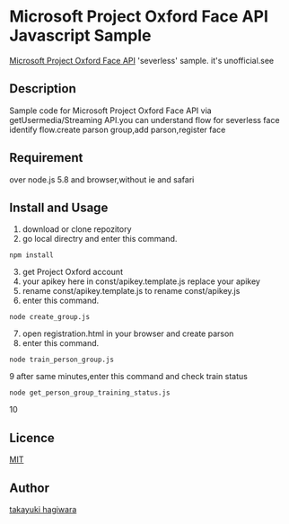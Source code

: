 Microsoft Project Oxford Face API Javascript Sample
====
[Microsoft Project Oxford Face API](https://www.projectoxford.ai/face) 'severless' sample. it's unofficial.see 


## Description
 
 Sample code for Microsoft Project Oxford Face API via getUsermedia/Streaming API.you can understand flow for severless face identify flow.create parson group,add parson,register face 


## Requirement

over node.js 5.8 and browser,without ie and safari 

## Install and Usage

1. download or clone repozitory
2. go local directry and enter this command.

```
npm install
```
3. get Project Oxford account
4. your apikey here in const/apikey.template.js replace your apikey
5. rename const/apikey.template.js to rename const/apikey.js 
6. enter this command.

```
node create_group.js
```
 
7. open registration.html in your browser and create parson
8. enter this command.

```
node train_person_group.js
```

9 after same minutes,enter this command and check train status

```
node get_person_group_training_status.js
```

10 


## Licence

[MIT](https://github.com/tcnksm/tool/blob/master/LICENCE)

## Author

[takayuki hagiwara](hagiwaratakayuki)
